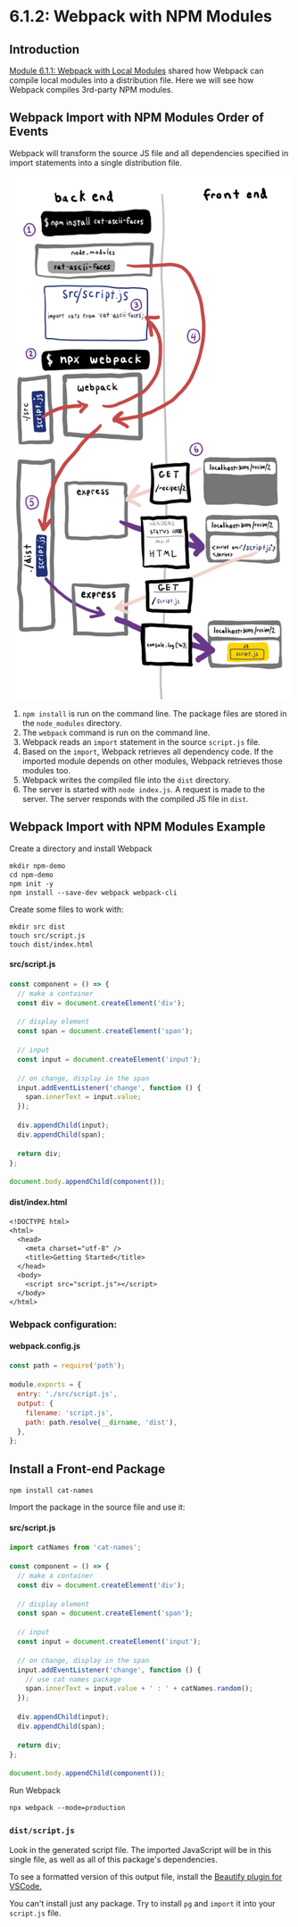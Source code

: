 # 6.1.2: Webpack with NPM Modules

## Introduction

[Module 6.1.1: Webpack with Local Modules](6.1.1-webpack-with-local-modules.md) shared how Webpack can compile local modules into a distribution file. Here we will see how Webpack compiles 3rd-party NPM modules.

## Webpack Import with NPM Modules Order of Events

Webpack will transform the source JS file and all dependencies specified in import statements into a single distribution file.

![](../../.gitbook/assets/webpack-copy-2.jpg)

1. `npm install` is run on the command line. The package files are stored in the `node_modules` directory.
2. The `webpack` command is run on the command line.
3. Webpack reads an `import` statement in the source `script.js` file.
4. Based on the `import`, Webpack retrieves all dependency code. If the imported module depends on other modules, Webpack retrieves those modules too.
5. Webpack writes the compiled file into the `dist` directory.
6. The server is started with `node index.js`. A request is made to the server. The server responds with the compiled JS file in `dist`.

## Webpack Import with NPM Modules Example

Create a directory and install Webpack

```text
mkdir npm-demo
cd npm-demo
npm init -y
npm install --save-dev webpack webpack-cli
```

Create some files to work with:

```text
mkdir src dist
touch src/script.js
touch dist/index.html
```

#### src/script.js

```javascript
const component = () => {
  // make a container
  const div = document.createElement('div');

  // display element
  const span = document.createElement('span');

  // input
  const input = document.createElement('input');

  // on change, display in the span
  input.addEventListener('change', function () {
    span.innerText = input.value;
  });

  div.appendChild(input);
  div.appendChild(span);

  return div;
};

document.body.appendChild(component());
```

#### dist/index.html

```markup
<!DOCTYPE html>
<html>
  <head>
    <meta charset="utf-8" />
    <title>Getting Started</title>
  </head>
  <body>
    <script src="script.js"></script>
  </body>
</html>
```

### Webpack configuration:

#### webpack.config.js

```javascript
const path = require('path');

module.exports = {
  entry: './src/script.js',
  output: {
    filename: 'script.js',
    path: path.resolve(__dirname, 'dist'),
  },
};
```

## Install a Front-end Package

```text
npm install cat-names
```

Import the package in the source file and use it:

#### src/script.js

```javascript
import catNames from 'cat-names';

const component = () => {
  // make a container
  const div = document.createElement('div');

  // display element
  const span = document.createElement('span');

  // input
  const input = document.createElement('input');

  // on change, display in the span
  input.addEventListener('change', function () {
    // use cat names package
    span.innerText = input.value + ' : ' + catNames.random();
  });

  div.appendChild(input);
  div.appendChild(span);

  return div;
};

document.body.appendChild(component());
```

Run Webpack

```text
npx webpack --mode=production
```

### `dist/script.js`

Look in the generated script file. The imported JavaScript will be in this single file, as well as all of this package's dependencies.

To see a formatted version of this output file, install the [Beautify plugin for VSCode.](https://marketplace.visualstudio.com/items?itemName=HookyQR.beautify)

You can't install just any package. Try to install `pg` and `import` it into your `script.js` file.

